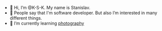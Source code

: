 - 👋 Hi, I’m @K-S-K. My name is Stanislav.
- 👀 People say that I'm software developer. But also I’m interested in many different things.
- 🌱 I’m currently learning [photography](https://www.instagram.com/stanislaw.kiselevskii/)

<!---
- 💞️ I’m looking to collaborate on ...
- 📫 How to reach me ...
--->

<!---
K-S-K/K-S-K is a ✨ special ✨ repository because its `README.md` (this file) appears on your GitHub profile.
You can click the Preview link to take a look at your changes.
--->
